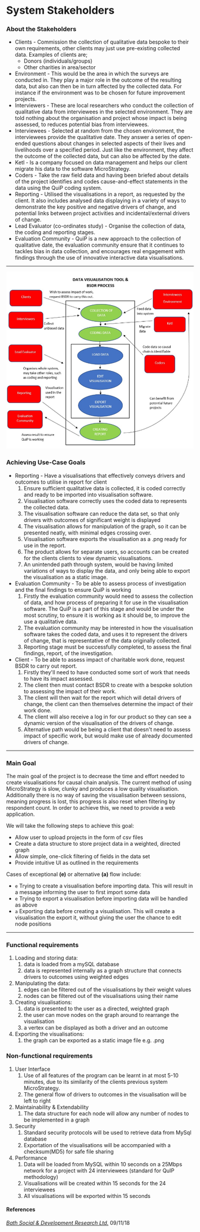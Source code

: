 ﻿System Stakeholders
===

### About the Stakeholders
- Clients - Commission the collection of qualitative data bespoke to their own requirements, other clients may just use pre-existing collected data. Examples of clients are;
    - Donors (individuals/groups)
    - Other charities in area/sector
- Environment - This would be the area in which the surveys are conducted in. They play a major role in the outcome of the resulting data, but also can then be in turn affected by the collected data. For instance if the environment was to be chosen for future improvement projects.
- Interviewers - These are local researchers who conduct the collection of qualitative data from interviewees in the selected environment. They are told nothing about the organisation and project whose impact is being assessed, to reduces potential bias from interviewees.
- Interviewees - Selected at random from the chosen environment, the interviewees provide the qualitative date. They answer a series of open-ended questions about changes in selected aspects of their lives and livelihoods over a specified period. Just like the environment, they affect the outcome of the collected data, but can also be affected by the date.
- Ketl - Is a company focused on data management and helps our client migrate his data to the software MicroStrategy.
- Coders - Take the raw field data and having been briefed about details of the project identifies and codes cause-and-effect statements in the data using the QuiP coding system.
- Reporting - Utilised the visualisations in a report, as requested by the client. It also includes analysed data displaying in a variety of ways to demonstrate the key positive and negative drivers of change, and potential links between project activities and incidental/external drivers of change.
- Lead Evaluator (co-ordinates study) - Organise the collection of data, the coding and reporting stages.
- Evaluation Community - QuiP is a new approach to the collection of qualitative date, the evaluation community ensure that it continues to tackles bias in data collection, and encourages real engagement with findings through the use of innovative interactive data visualisations.

---

![high-level use-case diagram](usecase.jpg)

### Achieving Use-Case Goals
- Reporting - Have a visualisations that effectively conveys drivers and outcomes to utilise in report for client
    1. Ensure sufficient qualitative data is collected, it is coded correctly and ready to be imported into visualisation software.
    1. Visualisation software correctly uses the coded data to represents the collected data.  
    1. The visualisation software can reduce the data set, so that only drivers with outcomes of significant weight is displayed
    1. The visualisation allows for manipulation of the graph, so it can be presented neatly, with minimal edges crossing over.
    1. Visualisation software exports the visualisation as a .png ready for use in the report.
    1. The product allows for separate users, so accounts can be created for the clients clients to view dynamic visualisations.
    1. An unintended path through system, would be having limited variations of ways to display the data, and only being able to export the visualisation as a static image.
- Evaluation Community - To be able to assess process of investigation and the final findings to ensure QuiP is working
    1. Firstly the evaluation community would need to assess the collection of data, and how process of preparing it for use in the visualisation software. The QuiP is a part of this 
    stage and would be under the most scrutiny, to ensure it is working as it should be, to improve the use a qualitative data.
    1. The evaluation community may be interested in how the visualisation software takes the coded data, and uses it to represent the drivers of change, that is representative of the data originally collected.
    1. Reporting stage must be successfully completed, to assess the final findings, report, of the investigation.
- Client - To be able to assess impact of charitable work done, request BSDR to carry out report.
    1. Firstly they'll need to have conducted some sort of work that needs to have its impact assessed.
    1. The client then must contact BSDR to create with a bespoke solution to assessing the impact of their work.
    1. The client will then wait for the report which will detail drivers of change, the client can then themselves determine the impact of their work done.
    1. The client will also receive a log in for our product so they can see a dynamic version of the visualisation of the drivers of change.
    1. Alternative path would be being a client that doesn't need to assess impact of specific work, but would make use of already documented drivers of change. 

-----

### Main Goal

The main goal of the project is to decrease the time and effort needed to create visualisations for causal chain analysis. The current method
of using MicroStrategy is slow, clunky and produces a low quality visualisation. Additionally there is no way of saving the visualisation between
sessions, meaning progress is lost, this progress is also reset when filtering by respondent count. 
In order to achieve this, we need to provide a web application.

We will take the following steps to achieve this goal:
- Allow user to upload projects in the form of csv files
- Create a data structure to store project data in a weighted, directed graph
- Allow simple, one-click filtering of fields in the data set
- Provide intuitive UI as outlined in the requirements

Cases of exceptional **(e)** or alternative **(a)** flow include:
- `e` Trying to create a visualisation before importing data. This will result in a message informing the user to first import some data  
- `e` Trying to export a visualisation before importing data will be handled as above
- `a` Exporting data before creating a visualisation. This will create a visualisation the export it, without giving the user the chance to edit node positions

----

### Functional requirements
1. Loading and storing data:
    1. data is loaded from a mySQL database
    1. data is represented internally as a graph structure that connects drivers to outcomes using weighted edges
1. Manipulating the data:
    1. edges can be filtered out of the visualisations by their weight values
    1. nodes can be filtered out of the visualisations using their name
1. Creating visualisations:
    1. data is presented to the user as a directed, weighted graph
    1. the user can move nodes on the graph around to rearrange the visualisation
    1. a vertex can be displayed as both a driver and an outcome
1. Exporting the visualisations:
    1. the graph can be  exported as a static image file e.g. .png

### Non-functional requirements
1. User Interface
    1. Use of all features of the program can be learnt in at most 5-10 minutes, due to its similarity of the clients previous system MicroStrategy.
    1. The general flow of drivers to outcomes in the visualisation will be left to right
1. Maintainability & Extendability
    1. The data structure for each node will allow any number of nodes to be implemented in a graph
1. Security
    1. Standard security protocols will be used to retrieve data from MySql database
    1. Exportation of the visualisations will be accompanied with a checksum(MD5) for safe file sharing
1. Performance
    1. Data will be loaded from MySQL within 10 seconds on a 25Mbps network for a project with 24 interviewees (standard for QuIP methodology)
    1. Visualisations will be created within 15 seconds for the 24 interviewees
    1. All visualisations will be exported within 15 seconds


#### References

[_Bath Social & Development Research Ltd._](http://bathsdr.org/) 09/11/18
